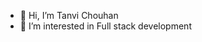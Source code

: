- 👋 Hi, I’m Tanvi Chouhan
- 👀 I’m interested in Full stack development 


<!---
TanViCh0UhAn12/TanViCh0UhAn12 is a ✨ special ✨ repository because its `README.md` (this file) appears on your GitHub profile.
You can click the Preview link to take a look at your changes.
--->
